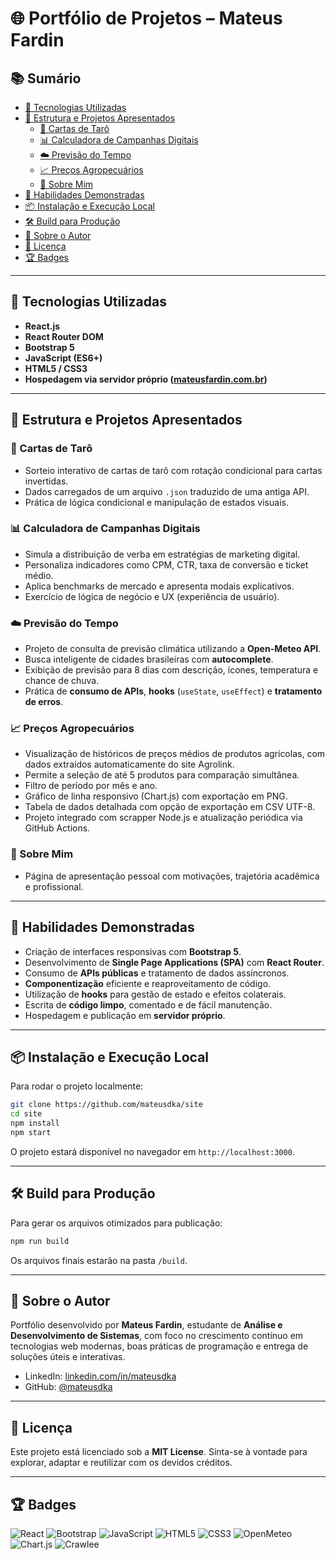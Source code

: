 # 🌐 Portfólio de Projetos – Mateus Fardin

## 📚 Sumário

- [🚀 Tecnologias Utilizadas](#-tecnologias-utilizadas)
- [📁 Estrutura e Projetos Apresentados](#-estrutura-e-projetos-apresentados)
  - [🔮 Cartas de Tarô](#-cartas-de-tarô)
  - [📊 Calculadora de Campanhas Digitais](#-calculadora-de-campanhas-digitais)
  - [☁️ Previsão do Tempo](#-previsão-do-tempo)
  - [📈 Preços Agropecuários](#-preços-agropecuários)
  - [👤 Sobre Mim](#-sobre-mim)
- [💪 Habilidades Demonstradas](#-habilidades-demonstradas)
- [📦 Instalação e Execução Local](#-instalação-e-execução-local)
- [🛠️ Build para Produção](#-build-para-produção)
- [🧠 Sobre o Autor](#-sobre-o-autor)
- [📄 Licença](#-licença)
- [🏆 Badges](#-badges)

---

## 🚀 Tecnologias Utilizadas

- **React.js**
- **React Router DOM**
- **Bootstrap 5**
- **JavaScript (ES6+)**
- **HTML5 / CSS3**
- **Hospedagem via servidor próprio ([mateusfardin.com.br](https://mateusfardin.com.br))**

---

## 📁 Estrutura e Projetos Apresentados

### 🔮 Cartas de Tarô
- Sorteio interativo de cartas de tarô com rotação condicional para cartas invertidas.
- Dados carregados de um arquivo `.json` traduzido de uma antiga API.
- Prática de lógica condicional e manipulação de estados visuais.

### 📊 Calculadora de Campanhas Digitais
- Simula a distribuição de verba em estratégias de marketing digital.
- Personaliza indicadores como CPM, CTR, taxa de conversão e ticket médio.
- Aplica benchmarks de mercado e apresenta modais explicativos.
- Exercício de lógica de negócio e UX (experiência de usuário).

### ☁️ Previsão do Tempo
- Projeto de consulta de previsão climática utilizando a **Open-Meteo API**.
- Busca inteligente de cidades brasileiras com **autocomplete**.
- Exibição de previsão para 8 dias com descrição, ícones, temperatura e chance de chuva.
- Prática de **consumo de APIs**, **hooks** (`useState`, `useEffect`) e **tratamento de erros**.

### 📈 Preços Agropecuários
- Visualização de históricos de preços médios de produtos agrícolas, com dados extraídos automaticamente do site Agrolink.
- Permite a seleção de até 5 produtos para comparação simultânea.
- Filtro de período por mês e ano.
- Gráfico de linha responsivo (Chart.js) com exportação em PNG.
- Tabela de dados detalhada com opção de exportação em CSV UTF-8.
- Projeto integrado com scrapper Node.js e atualização periódica via GitHub Actions.

### 👤 Sobre Mim
- Página de apresentação pessoal com motivações, trajetória acadêmica e profissional.

---

## 💪 Habilidades Demonstradas

- Criação de interfaces responsivas com **Bootstrap 5**.
- Desenvolvimento de **Single Page Applications (SPA)** com **React Router**.
- Consumo de **APIs públicas** e tratamento de dados assíncronos.
- **Componentização** eficiente e reaproveitamento de código.
- Utilização de **hooks** para gestão de estado e efeitos colaterais.
- Escrita de **código limpo**, comentado e de fácil manutenção.
- Hospedagem e publicação em **servidor próprio**.

---

## 📦 Instalação e Execução Local

Para rodar o projeto localmente:

```bash
git clone https://github.com/mateusdka/site
cd site
npm install
npm start
```

O projeto estará disponível no navegador em `http://localhost:3000`.

---

## 🛠️ Build para Produção

Para gerar os arquivos otimizados para publicação:

```bash
npm run build
```

Os arquivos finais estarão na pasta `/build`.

---

## 🧠 Sobre o Autor

Portfólio desenvolvido por **Mateus Fardin**, estudante de **Análise e Desenvolvimento de Sistemas**, com foco no crescimento contínuo em tecnologias web modernas, boas práticas de programação e entrega de soluções úteis e interativas.

- LinkedIn: [linkedin.com/in/mateusdka](https://www.linkedin.com/in/mateusdka)
- GitHub: [@mateusdka](https://github.com/mateusdka)

---

## 📄 Licença

Este projeto está licenciado sob a **MIT License**. Sinta-se à vontade para explorar, adaptar e reutilizar com os devidos créditos.

---

## 🏆 Badges

![React](https://img.shields.io/badge/React-20232A?style=for-the-badge&logo=react&logoColor=61DAFB)
![Bootstrap](https://img.shields.io/badge/Bootstrap-7952B3?style=for-the-badge&logo=bootstrap&logoColor=white)
![JavaScript](https://img.shields.io/badge/JavaScript-F7DF1E?style=for-the-badge&logo=javascript&logoColor=black)
![HTML5](https://img.shields.io/badge/HTML5-E34F26?style=for-the-badge&logo=html5&logoColor=white)
![CSS3](https://img.shields.io/badge/CSS3-1572B6?style=for-the-badge&logo=css3&logoColor=white)
![OpenMeteo](https://img.shields.io/badge/OpenMeteo-00BFFF?style=for-the-badge&logo=cloudflare&logoColor=white)
![Chart.js](https://img.shields.io/badge/Chart.js-FF6384?style=for-the-badge&logo=chartdotjs&logoColor=white)
![Crawlee](https://img.shields.io/badge/Crawlee-000000?style=for-the-badge&logo=apify&logoColor=white)

